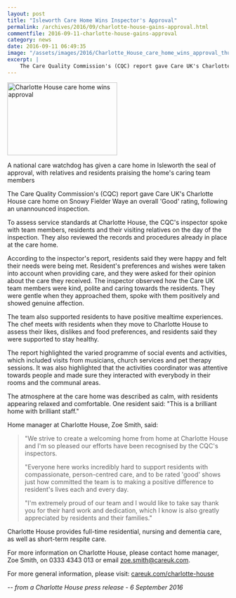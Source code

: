 ```yaml
---
layout: post
title: "Isleworth Care Home Wins Inspector's Approval"
permalink: /archives/2016/09/charlotte-house-gains-approval.html
commentfile: 2016-09-11-charlotte-house-gains-approval
category: news
date: 2016-09-11 06:49:35
image: "/assets/images/2016/Charlotte_House_care_home_wins_approval_thumb.jpg"
excerpt: |
    The Care Quality Commission's (CQC) report gave Care UK's Charlotte House care home on Snowy Fielder Waye an overall 'Good' rating, following an unannounced inspection.
---
```


<a href="/assets/images/2016/Charlotte_House_care_home_wins_approval.jpg" title="See larger version of - Charlotte House care home wins approval"><img src="/assets/images/2016/Charlotte_House_care_home_wins_approval_thumb.jpg" width="250" height="166" alt="Charlotte House care home wins approval" class="photo right" /></a>

A national care watchdog has given a care home in Isleworth the seal of approval, with relatives and residents praising the home's caring team members

The Care Quality Commission's (CQC) report gave Care UK's Charlotte House care home on Snowy Fielder Waye an overall 'Good' rating, following an unannounced inspection.

To assess service standards at Charlotte House, the CQC's inspector spoke with team members, residents and their visiting relatives on the day of the inspection. They also reviewed the records and procedures already in place at the care home.

According to the inspector's report, residents said they were happy and felt their needs were being met. Resident's preferences and wishes were taken into account when providing care, and they were asked for their opinion about the care they received. The inspector observed how the Care UK team members were kind, polite and caring towards the residents. They were gentle when they approached them, spoke with them positively and showed genuine affection.

The team also supported residents to have positive mealtime experiences. The chef meets with residents when they move to Charlotte House to assess their likes, dislikes and food preferences, and residents said they were supported to stay healthy.

The report highlighted the varied programme of social events and activities, which included visits from musicians, church services and pet therapy sessions. It was also highlighted that the activities coordinator was attentive towards people and made sure they interacted with everybody in their rooms and the communal areas.

The atmosphere at the care home was described as calm, with residents appearing relaxed and comfortable. One resident said: "This is a brilliant home with brilliant staff."

Home manager at Charlotte House, Zoe Smith, said:

> "We strive to create a welcoming home from home at Charlotte House and I'm so pleased our efforts have been recognised by the CQC's inspectors.
> 
>  "Everyone here works incredibly hard to support residents with compassionate, person-centred care, and to be rated 'good' shows just how committed the team is to making a positive difference to resident's lives each and every day.
> 
>  "I'm extremely proud of our team and I would like to take say thank you for their hard work and dedication, which I know is also greatly appreciated by residents and their families."
> 
> 
 Charlotte House provides full-time residential, nursing and dementia care, as well as short-term respite care.

For more information on Charlotte House, please contact home manager, Zoe Smith, on 0333 4343 013 or email <zoe.smith@careuk.com>.

For more general information, please visit: [careuk.com/charlotte-house](http://careuk.com/charlotte-house)

<cite>-- from a Charlotte House press release - 6 September 2016</cite>

